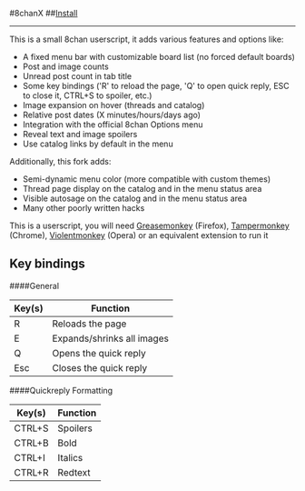 #8chanX
##<a href="https://github.com/Pashe/8chan-X/raw/master/8chan-x.user.js">Install</a>
***

This is a small 8chan userscript, it adds various features and options like:
 * A fixed menu bar with customizable board list (no forced default boards)
 * Post and image counts
 * Unread post count in tab title
 * Some key bindings ('R' to reload the page, 'Q' to open quick reply, ESC to close it, CTRL+S to spoiler, etc.)
 * Image expansion on hover (threads and catalog)
 * Relative post dates (X minutes/hours/days ago)
 * Integration with the official 8chan Options menu
 * Reveal text and image spoilers
 * Use catalog links by default in the menu
 
Additionally, this fork adds:
 * Semi-dynamic menu color (more compatible with custom themes)
 * Thread page display on the catalog and in the menu status area
 * Visible autosage on the catalog and in the menu status area
 * Many other poorly written hacks

This is a userscript, you will need <a href="https://addons.mozilla.org/en-US/firefox/addon/greasemonkey/">Greasemonkey</a> (Firefox), <a href="https://chrome.google.com/webstore/detail/tampermonkey/dhdgffkkebhmkfjojejmpbldmpobfkfo">Tampermonkey</a> (Chrome), <a href="https://addons.opera.com/en/extensions/details/violent-monkey/">Violentmonkey</a> (Opera) or an equivalent extension to run it

Key bindings
-----

####General

Key(s)  | Function
------- | --------
R       | Reloads the page
E       | Expands/shrinks all images
Q       | Opens the quick reply
Esc     | Closes the quick reply

####Quickreply Formatting

Key(s)  | Function
------- | --------
CTRL+S  | Spoilers
CTRL+B  | Bold
CTRL+I  | Italics
CTRL+R  | Redtext